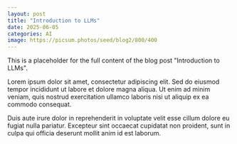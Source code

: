 ```yaml
---
layout: post
title: "Introduction to LLMs"
date: 2025-06-05
categories: AI
image: https://picsum.photos/seed/blog2/800/400
---
```


This is a placeholder for the full content of the blog post "Introduction to LLMs".

Lorem ipsum dolor sit amet, consectetur adipiscing elit. Sed do eiusmod tempor incididunt ut labore et dolore magna aliqua. Ut enim ad minim veniam, quis nostrud exercitation ullamco laboris nisi ut aliquip ex ea commodo consequat.

Duis aute irure dolor in reprehenderit in voluptate velit esse cillum dolore eu fugiat nulla pariatur. Excepteur sint occaecat cupidatat non proident, sunt in culpa qui officia deserunt mollit anim id est laborum.

